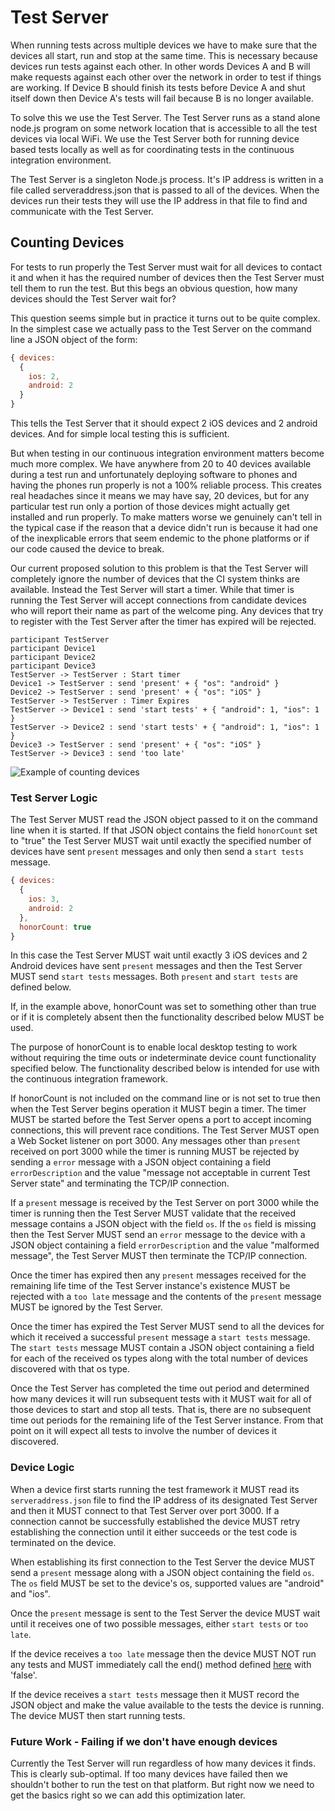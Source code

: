 # Test Server

When running tests across multiple devices we have to make sure that the devices all start, run and stop at the same
time. This is necessary because devices run tests against each other. In other words Devices A and B will make requests
against each other over the network in order to test if things are working. If Device B should finish its tests
before Device A and shut itself down then Device A's tests will fail because B is no longer available.

To solve this we use the Test Server. The Test Server runs as a stand alone node.js program on some network location
that is accessible to all the test devices via local WiFi. We use the Test Server both for running device based
tests locally as well as for coordinating tests in the continuous integration environment.

The Test Server is a singleton Node.js process. It's IP address is written in a file called serveraddress.json that
is passed to all of the devices. When the devices run their tests they will use the IP address in that file to
find and communicate with the Test Server.

## Counting Devices
For tests to run properly the Test Server must wait for all devices to contact it and when it has the required number
of devices then the Test Server must tell them to run the test. But this begs an obvious question, how many devices
should the Test Server wait for?

This question seems simple but in practice it turns out to be quite complex. In the simplest case we actually pass to
the Test Server on the command line a JSON object of the form:

```Javascript
{ devices:
  {
    ios: 2,
    android: 2
  }
}
```

This tells the Test Server that it should expect 2 iOS devices and 2 android devices. And for simple local testing
this is sufficient.

But when testing in our continuous integration environment matters become much more complex. We have anywhere from 20
to 40 devices available during a test run and unfortunately deploying software to phones and having the phones run
properly is not a 100% reliable process. This creates real headaches since it means we may have say, 20 devices, but
for any particular test run only a portion of those devices might actually get installed and run properly. To make
matters worse we genuinely can't tell in the typical case if the reason that a device didn't run is because it had
one of the inexplicable errors that seem endemic to the phone platforms or if our code caused the device to break.

Our current proposed solution to this problem is that the Test Server will completely ignore the number of devices
that the CI system thinks are available. Instead the Test Server will start a timer. While that timer is running
the Test Server will accept connections from candidate devices who will report their name as part of the welcome ping.
Any devices that try to register with the Test Server after the timer has expired will be rejected.

```PlantUML
participant TestServer
participant Device1
participant Device2
participant Device3
TestServer -> TestServer : Start timer
Device1 -> TestServer : send 'present' + { "os": "android" }
Device2 -> TestServer : send 'present' + { "os": "iOS" }
TestServer -> TestServer : Timer Expires
TestServer -> Device1 : send 'start tests' + { "android": 1, "ios": 1 }
TestServer -> Device2 : send 'start tests' + { "android": 1, "ios": 1 }
Device3 -> TestServer : send 'present' + { "os": "iOS" }
TestServer -> Device3 : send 'too late'
```
![Example of counting devices](http://plantuml.com/plantuml/svg/fP0n2y8m58Jt_eeZImTrQDqwEEdiqFw1qBxXWJOXUHH1_E-ccc2nHIXkuRYxxrwiTi8jMzqB6l9Ianl8PNOY7sdWbee5hLpGzjcd1hl3f1GLQWb-25y38jREF9xw3hbr51wIOuCxbF6gWj9zvmnt2eyOBbU4-LoFmH_Zcd4MJZVB8VvbJ6CJmRyF2HuVAMbSXM8RQ2zeCGEctUjxuk_-Ut6gIK4n1XSjb3y1)

### Test Server Logic

The Test Server MUST read the JSON object passed to it on the command line when it is started. If that JSON object
contains the field `honorCount` set to "true" the Test Server MUST wait until exactly the specified number of
devices have sent `present` messages and only then send a `start tests` message.

```Javascript
{ devices:
  {
    ios: 3,
    android: 2
  },
  honorCount: true
}
```

In this case the Test Server MUST wait until exactly 3 iOS devices and 2 Android devices have sent `present` messages
and then the Test Server MUST send `start tests` messages. Both `present` and `start tests` are defined below.

If, in the example above, honorCount was set to something other than true or if it is completely absent then the
functionality described below MUST be used.

The purpose of honorCount is to enable local desktop testing to work without requiring the time outs or indeterminate
device count functionality specified below. The functionality described below is intended for use with the 
continuous integration framework.

If honorCount is not included on the command line or is not set to true then when the Test Server begins operation it 
MUST begin a timer. The timer MUST be started before the Test Server opens a port to accept incoming connections, this
will prevent race conditions. The Test Server MUST open a Web Socket listener on port 3000. Any messages other than 
`present` received on port 3000 while the timer is running MUST be rejected by sending a `error` message with a JSON 
object containing a field `errorDescription` and the value "message not acceptable in current Test Server state" and 
terminating the TCP/IP connection. 
 
If a `present` message is received by the Test Server on port 3000 while the timer is running then the Test Server MUST 
validate that the received message contains a JSON object with the field `os`. 
If the `os` field is missing then the Test Server MUST send an `error` message to the device with a JSON object
containing a field `errorDescription` and the value "malformed message", the Test Server MUST then terminate the TCP/IP
connection.

Once the timer has expired then any `present` messages received for the remaining life time of the Test Server instance's
existence MUST be rejected with a `too late` message and the contents of the `present` message MUST be ignored by the
Test Server.

Once the timer has expired the Test Server MUST send to all the devices for which it received a successful
`present` message a `start tests` message. The `start tests` message MUST contain a JSON object containing a field
for each of the received os types along with the total number of devices discovered with that os type.

Once the Test Server has completed the time out period and determined how many devices it will run subsequent tests
with it MUST wait for all of those devices to start and stop all tests. That is, there are no subsequent time out
periods for the remaining life of the Test Server instance. From that point on it will expect all tests to involve
the number of devices it discovered.

### Device Logic

When a device first starts running the test framework it MUST read its `serveraddress.json` file to find the IP address
of its designated Test Server and then it MUST connect to that Test Server over port 3000. If a connection cannot be
successfully established the device MUST retry establishing the connection until it either succeeds or the test code
is terminated on the device.

When establishing its first connection to the Test Server the device MUST send a `present` message along with a JSON
object containing the field `os`. The `os` field MUST be set to the device's os, supported values are "android" and
"ios".

Once the `present` message is sent to the Test Server the device MUST wait until it receives one of two possible
messages, either `start tests` or `too late`. 

If the device receives a `too late` message then the device MUST NOT
run any tests and MUST immediately call the end() method defined [here](https://github.com/thaliproject/TestDummy#basics-of-using-ci)
with 'false'.

If the device receives a `start tests` message then it MUST record the JSON object and make the value available to
the tests the device is running. The device MUST then start running tests.

### Future Work - Failing if we don't have enough devices
Currently the Test Server will run regardless of how many devices it finds. This is clearly sub-optimal. If too many
devices have failed then we shouldn't bother to run the test on that platform. But right now we need to get the
basics right so we can add this optimization later.
